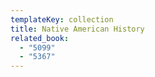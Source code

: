 ```yaml
---
templateKey: collection
title: Native American History
related_book:
  - "5099"
  - "5367"
---
```


